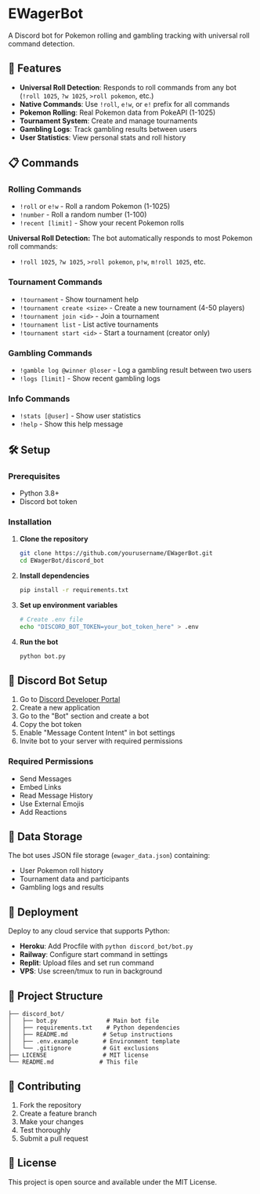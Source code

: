# EWagerBot

A Discord bot for Pokemon rolling and gambling tracking with universal roll command detection.

## 🚀 Features

- **Universal Roll Detection**: Responds to roll commands from any bot (`!roll 1025`, `?w 1025`, `>roll pokemon`, etc.)
- **Native Commands**: Use `!roll`, `e!w`, or `e!` prefix for all commands
- **Pokemon Rolling**: Real Pokemon data from PokeAPI (1-1025)
- **Tournament System**: Create and manage tournaments
- **Gambling Logs**: Track gambling results between users
- **User Statistics**: View personal stats and roll history

## 📋 Commands

### Rolling Commands
- `!roll` or `e!w` - Roll a random Pokemon (1-1025)
- `!number` - Roll a random number (1-100)
- `!recent [limit]` - Show your recent Pokemon rolls

**Universal Roll Detection:**
The bot automatically responds to most Pokemon roll commands:
- `!roll 1025`, `?w 1025`, `>roll pokemon`, `p!w`, `m!roll 1025`, etc.

### Tournament Commands
- `!tournament` - Show tournament help
- `!tournament create <size>` - Create a new tournament (4-50 players)
- `!tournament join <id>` - Join a tournament
- `!tournament list` - List active tournaments
- `!tournament start <id>` - Start a tournament (creator only)

### Gambling Commands
- `!gamble log @winner @loser` - Log a gambling result between two users
- `!logs [limit]` - Show recent gambling logs

### Info Commands
- `!stats [@user]` - Show user statistics
- `!help` - Show this help message

## 🛠️ Setup

### Prerequisites
- Python 3.8+
- Discord bot token

### Installation

1. **Clone the repository**
   ```bash
   git clone https://github.com/yourusername/EWagerBot.git
   cd EWagerBot/discord_bot
   ```

2. **Install dependencies**
   ```bash
   pip install -r requirements.txt
   ```

3. **Set up environment variables**
   ```bash
   # Create .env file
   echo "DISCORD_BOT_TOKEN=your_bot_token_here" > .env
   ```

4. **Run the bot**
   ```bash
   python bot.py
   ```

## 🔧 Discord Bot Setup

1. Go to [Discord Developer Portal](https://discord.com/developers/applications)
2. Create a new application
3. Go to the "Bot" section and create a bot
4. Copy the bot token
5. Enable "Message Content Intent" in bot settings
6. Invite bot to your server with required permissions

### Required Permissions
- Send Messages
- Embed Links
- Read Message History
- Use External Emojis
- Add Reactions

## 💾 Data Storage

The bot uses JSON file storage (`ewager_data.json`) containing:
- User Pokemon roll history
- Tournament data and participants
- Gambling logs and results

## 🚀 Deployment

Deploy to any cloud service that supports Python:
- **Heroku**: Add Procfile with `python discord_bot/bot.py`
- **Railway**: Configure start command in settings
- **Replit**: Upload files and set run command
- **VPS**: Use screen/tmux to run in background

## 📁 Project Structure

```
├── discord_bot/
│   ├── bot.py              # Main bot file
│   ├── requirements.txt    # Python dependencies
│   ├── README.md          # Setup instructions
│   ├── .env.example       # Environment template
│   └── .gitignore         # Git exclusions
├── LICENSE                # MIT license
└── README.md             # This file
```

## 🤝 Contributing

1. Fork the repository
2. Create a feature branch
3. Make your changes
4. Test thoroughly
5. Submit a pull request

## 📝 License

This project is open source and available under the MIT License.